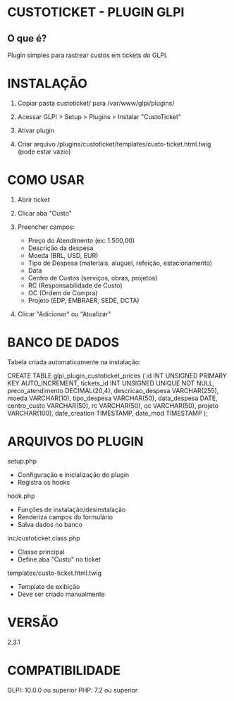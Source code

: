 CUSTOTICKET - PLUGIN GLPI
=========================

O que é?
--------
Plugin simples para rastrear custos em tickets do GLPI.


INSTALAÇÃO
==========

1. Copiar pasta custoticket/ para /var/www/glpi/plugins/

2. Acessar GLPI > Setup > Plugins > Instalar "CustoTicket"

3. Ativar plugin

4. Criar arquivo /plugins/custoticket/templates/custo-ticket.html.twig
   (pode estar vazio)


COMO USAR
=========

1. Abrir ticket

2. Clicar aba "Custo"

3. Preencher campos:
   - Preço do Atendimento (ex: 1.500,00)
   - Descrição da despesa
   - Moeda (BRL, USD, EUR)
   - Tipo de Despesa (materiais, aluguel, refeição, estacionamento)
   - Data
   - Centro de Custos (serviços, obras, projetos)
   - RC (Responsabilidade de Custo)
   - OC (Ordem de Compra)
   - Projeto (EDP, EMBRAER, SEDE, DCTA)

4. Clicar "Adicionar" ou "Atualizar"


BANCO DE DADOS
==============

Tabela criada automaticamente na instalação:

CREATE TABLE glpi_plugin_custoticket_prices (
  id INT UNSIGNED PRIMARY KEY AUTO_INCREMENT,
  tickets_id INT UNSIGNED UNIQUE NOT NULL,
  preco_atendimento DECIMAL(20,4),
  descricao_despesa VARCHAR(255),
  moeda VARCHAR(10),
  tipo_despesa VARCHAR(50),
  data_despesa DATE,
  centro_custo VARCHAR(50),
  rc VARCHAR(50),
  oc VARCHAR(50),
  projeto VARCHAR(100),
  date_creation TIMESTAMP,
  date_mod TIMESTAMP
);


ARQUIVOS DO PLUGIN
==================

setup.php
  - Configuração e inicialização do plugin
  - Registra os hooks

hook.php
  - Funções de instalação/desinstalação
  - Renderiza campos do formulário
  - Salva dados no banco

inc/custoticket.class.php
  - Classe principal
  - Define aba "Custo" no ticket

templates/custo-ticket.html.twig
  - Template de exibição
  - Deve ser criado manualmente


VERSÃO
======
2.3.1

COMPATIBILIDADE
===============
GLPI: 10.0.0 ou superior
PHP: 7.2 ou superior
